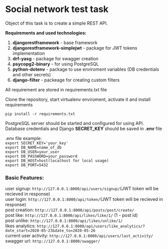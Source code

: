 # Social network test task

Object of this task is to create a simple REST API.<br />

**Requirements and used technologies:**
 1. **djangorestframework** - base framework
 2. **djangorestframework-simplejwt** - package for JWT tokens implementation  
 3. **drf-yasg** - package for swagger creation
 4. **psycopg2-binary** - for using PostgreSQL
 5. **python-dotenv** - package to use enviroment variables (DB credentials and other secrets) 
 6. **django-filter** - packeage for creating custom filters
 
 All requirement are stored in requirements.txt file
 
 Clone the repository, start virtualenv enviroment, activate it and install requirements


```pip install -r requirements.txt```

PostgreSQL server should be started and configured for using API.
Database credentials and Django **SECRET_KEY** should be saved in **.env** file



.env file example:<br />
```export SECRET_KEY='your_key'```<br />
```export DB_NAME=name_of_db```<br />
```export DB_USER=your_user```<br />
```export DB_PASSWORD=your_password```<br />
```export DB_HOST=host(localhost for local usage)```<br />
```export DB_PORT=5432```


### Basic Features:

user signup: ```http://127.0.0.1:8000/api/users/signup/```(JWT token will be recieved in response)<br />
user login: ```http://127.0.0.1:8000/api/token/```(JWT token will be recieved in response)<br />
post creation: ```http://127.0.0.1:8000/api/posts/post/create/```<br />
post like: ```http://127.0.0.1:8000/api/likes/like/1/``` (1 - post id)<br />
post unlike: ```http://127.0.0.1:8000/api/likes/unlike/1/```<br />
likes analytics: ```http://127.0.0.1:8000/api/users/like_analytics/?date_start=2020-05-23&date_to=2020-05-26```<br />
current user activity: ```http://127.0.0.1:8000/api/users/last_activity/```<br />
swagger url: ```http://127.0.0.1:8000/swagger/```<br />
